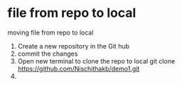 # file from repo to local
moving file from repo to local
1. Create a new repository in the Git hub
2. commit the changes
3. Open new terminal to clone the repo to local 
git clone https://github.com/Nischithakb/demo1.git
4. 
